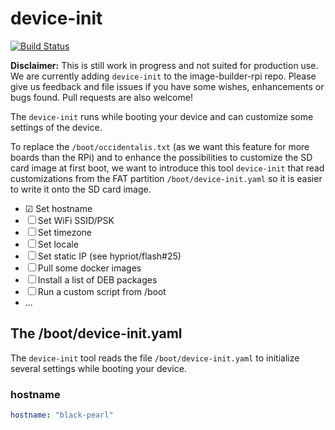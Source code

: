 # device-init
[![Build Status](https://travis-ci.org/hypriot/device-init.svg?branch=master)](https://travis-ci.org/hypriot/device-init)

**Disclaimer:** This is still work in progress and not suited for production use. We are currently adding `device-init` to the image-builder-rpi repo. Please give us feedback and file issues if you have some wishes, enhancements or bugs found. Pull requests are also welcome!

The `device-init` runs while booting your device and can customize some settings of the device.

To replace the `/boot/occidentalis.txt` (as we want this feature for more boards than the RPi) and to enhance the possibilities to customize the SD card image at first boot, we want to introduce this tool `device-init` that read customizations from the FAT partition `/boot/device-init.yaml` so it is easier to write it onto the SD card image.

* ☑ Set hostname
* ☐ Set WiFi SSID/PSK
* ☐ Set timezone
* ☐ Set locale
* ☐ Set static IP (see hypriot/flash#25)
* ☐ Pull some docker images
* ☐ Install a list of DEB packages
* ☐ Run a custom script from /boot
* ...

## The /boot/device-init.yaml

The `device-init` tool reads the file `/boot/device-init.yaml` to initialize several settings while booting your device.

### hostname

```yaml
hostname: "black-pearl"
```
